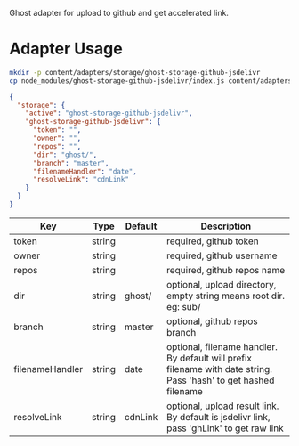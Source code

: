 Ghost adapter for upload to github and get accelerated link.

# Adapter Usage

```sh
mkdir -p content/adapters/storage/ghost-storage-github-jsdelivr
cp node_modules/ghost-storage-github-jsdelivr/index.js content/adapters/storage/ghost-storage-github-jsdelivr/index.js
```

```json
{
  "storage": {
    "active": "ghost-storage-github-jsdelivr",
    "ghost-storage-github-jsdelivr": {
      "token": "",
      "owner": "",
      "repos": "",
      "dir": "ghost/",
      "branch": "master",
      "filenameHandler": "date",
      "resolveLink": "cdnLink"
    }
  }
}
```

| Key             | Type   | Default | Description                                                                                                      |
| --------------- | ------ | ------- | ---------------------------------------------------------------------------------------------------------------- |
| token           | string |         | required, github token                                                                                           |
| owner           | string |         | required, github username                                                                                        |
| repos           | string |         | required, github repos name                                                                                      |
| dir             | string | ghost/  | optional, upload directory, empty string means root dir. eg: sub/                                                |
| branch          | string | master  | optional, github repos branch                                                                                    |
| filenameHandler | string | date    | optional, filename handler. By default will prefix filename with date string. Pass 'hash' to get hashed filename |
| resolveLink     | string | cdnLink | optional, upload result link. By default is jsdelivr link, pass 'ghLink' to get raw link                         |
